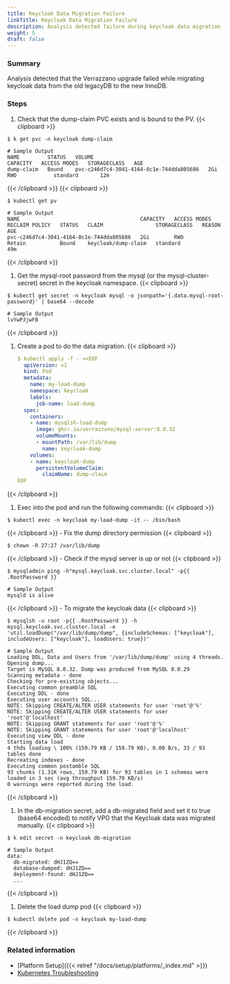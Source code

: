 ```yaml
---
title: Keycloak Data Migration Failure
linkTitle: Keycloak Data Migration Failure
description: Analysis detected failure during keycloak data migration
weight: 5
draft: false
---
```


### Summary
Analysis detected that the Verrazzano upgrade failed while migrating keycloak data from the old legacyDB to the new InnoDB.
### Steps
1. Check that the dump-claim PVC exists and is bound to the PV.
   {{< clipboard >}}
<div class="highlight">

   ```
   $ k get pvc -n keycloak dump-claim
   
   # Sample Output
   NAME         STATUS   VOLUME                                     CAPACITY   ACCESS MODES   STORAGECLASS   AGE
dump-claim   Bound    pvc-c246d7c4-3041-4164-8c1e-744dda805686   2Gi        RWO            standard       12m
   ```
</div>
{{< /clipboard >}}
   {{< clipboard >}}
<div class="highlight">

   ```
   $ kubectl get pv
   
   # Sample Output
   NAME                                       CAPACITY   ACCESS MODES   RECLAIM POLICY   STATUS   CLAIM                 STORAGECLASS   REASON   AGE
pvc-c246d7c4-3041-4164-8c1e-744dda805686   2Gi        RWO            Retain           Bound    keycloak/dump-claim   standard                49m
   ```
</div>
{{< /clipboard >}}

1. Get the mysql-root password from the mysql (or the mysql-cluster-secret) secret in the keycloak namespace.
   {{< clipboard >}}
<div class="highlight">

   ```
   $ kubectl get secret -n keycloak mysql -o jsonpath='{.data.mysql-root-password}' | base64 --decode
   
   # Sample Output
   lvYwPJjwFB
   ```
</div>
{{< /clipboard >}}

1. Create a pod to do the data migration.
   {{< clipboard >}}

   ```yaml
   $ kubectl apply -f - <<EOF
     apiVersion: v1
     kind: Pod
     metadata:
       name: my-load-dump
       namespace: keycloak
       labels:
         job-name: load-dump
     spec:
       containers:
       - name: mysqlsh-load-dump
         image: ghcr.io/verrazzano/mysql-server:8.0.32
         volumeMounts:
         - mountPath: /var/lib/dump
           name: keycloak-dump
       volumes:
       - name: keycloak-dump
         persistentVolumeClaim:
           claimName: dump-claim
   EOF
   ```
{{< /clipboard >}}

1. Exec into the pod and run the following commands:
   {{< clipboard >}}
<div class="highlight">

   ```
   $ kubectl exec -n keycloak my-load-dump -it -- /bin/bash
   ```

</div>
{{< /clipboard >}}
    - Fix the dump directory permission
      {{< clipboard >}}
<div class="highlight">

   ```
   $ chown -R 27:27 /var/lib/dump
   ```

</div>
{{< /clipboard >}}
    - Check if the mysql server is up or not
      {{< clipboard >}}
<div class="highlight">

   ```
   $ mysqladmin ping -h"mysql.keycloak.svc.cluster.local" -p{{ .RootPassword }}
   
   # Sample Output
   mysqld is alive
   ```

</div>
{{< /clipboard >}}
    - To migrate the keycloak data
      {{< clipboard >}}
<div class="highlight">

   ```
   $ mysqlsh -u root -p{{ .RootPassword }} -h mysql.keycloak.svc.cluster.local -e 'util.loadDump("/var/lib/dump/dump", {includeSchemas: ["keycloak"], includeUsers: ["keycloak"], loadUsers: true})'
   
   # Sample Output
   Loading DDL, Data and Users from '/var/lib/dump/dump' using 4 threads.
   Opening dump...
   Target is MySQL 8.0.32. Dump was produced from MySQL 8.0.29
   Scanning metadata - done       
   Checking for pre-existing objects...
   Executing common preamble SQL
   Executing DDL - done         
   Executing user accounts SQL...
   NOTE: Skipping CREATE/ALTER USER statements for user 'root'@'%'
   NOTE: Skipping CREATE/ALTER USER statements for user 'root'@'localhost'
   NOTE: Skipping GRANT statements for user 'root'@'%'
   NOTE: Skipping GRANT statements for user 'root'@'localhost'
   Executing view DDL - done       
   Starting data load
   4 thds loading \ 100% (159.79 KB / 159.79 KB), 0.00 B/s, 33 / 93 tables done
   Recreating indexes - done       
   Executing common postamble SQL                                              
   93 chunks (1.31K rows, 159.79 KB) for 93 tables in 1 schemas were loaded in 3 sec (avg throughput 159.79 KB/s)
   0 warnings were reported during the load.
   ```

</div>
{{< /clipboard >}}

1. In the db-migration secret, add a db-migrated field and set it to true (base64 encoded) to notify VPO that the Keycloak data was migrated manually.
   {{< clipboard >}}
<div class="highlight">

   ```
   $ k edit secret -n keycloak db-migration
   
   # Sample Output
   data:
     db-migrated: dHJ1ZQ==
     database-dumped: dHJ1ZQ==
     deployment-found: dHJ1ZQ==
     ...
   ```

</div>
{{< /clipboard >}}

1. Delete the load dump pod
      {{< clipboard >}}
<div class="highlight">

   ```
   $ kubectl delete pod -n keycloak my-load-dump
   ```

</div>
{{< /clipboard >}}

### Related information
* [Platform Setup]({{< relref "/docs/setup/platforms/_index.md" >}})
* [Kubernetes Troubleshooting](https://kubernetes.io/docs/tasks/debug/)
